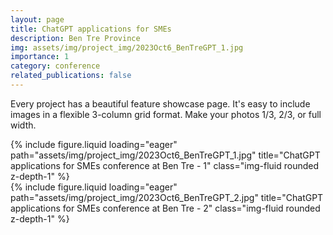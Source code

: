 ```yaml
---
layout: page
title: ChatGPT applications for SMEs
description: Ben Tre Province
img: assets/img/project_img/2023Oct6_BenTreGPT_1.jpg
importance: 1
category: conference
related_publications: false
---
```


Every project has a beautiful feature showcase page.
It's easy to include images in a flexible 3-column grid format.
Make your photos 1/3, 2/3, or full width.

<div class="row">
    <div>
        {% include figure.liquid loading="eager" path="assets/img/project_img/2023Oct6_BenTreGPT_1.jpg" title="ChatGPT applications for SMEs conference at Ben Tre - 1" class="img-fluid rounded z-depth-1" %}
    </div>
</div>
<div class="row">
    <div>
        {% include figure.liquid loading="eager" path="assets/img/project_img/2023Oct6_BenTreGPT_2.jpg" title="ChatGPT applications for SMEs conference at Ben Tre - 2" class="img-fluid rounded z-depth-1" %}
    </div>
</div>
